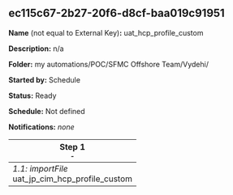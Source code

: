 ## ec115c67-2b27-20f6-d8cf-baa019c91951

**Name** (not equal to External Key)**:** uat_hcp_profile_custom

**Description:** n/a

**Folder:** my automations/POC/SFMC Offshore Team/Vydehi/

**Started by:** Schedule

**Status:** Ready

**Schedule:** Not defined

**Notifications:** _none_


| Step 1<br>_<small>-</small>_ |
| --- |
| _1.1: importFile_<br>uat_jp_cim_hcp_profile_custom |

